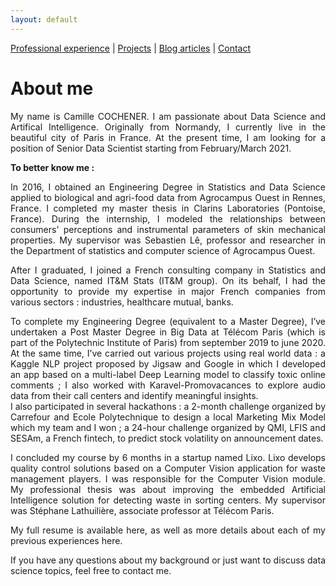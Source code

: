 ```yaml
---
layout: default
---
```


[Professional experience](./professional-experience.html) | [Projects](./projects.html) | [Blog articles](./blog-articles.html) | [Contact](./contact.html)

# About me

<div style="text-align: justify">

<p>
My name is Camille COCHENER. I am passionate about Data Science and Artifical Intelligence. Originally from Normandy, I currently live in the beautiful city of Paris in France. At the present time, I am looking for a position of Senior Data Scientist starting from February/March 2021.
</p>  

<p>
<b>To better know me :</b>  
</p>

<p>
In 2016, I obtained an Engineering Degree in Statistics and Data Science applied to biological and agri-food data from Agrocampus Ouest in Rennes, France. I completed my master thesis in Clarins Laboratories (Pontoise, France). During the internship, I modeled the relationships between consumers' perceptions and instrumental parameters of skin mechanical properties. My supervisor was Sebastien Lê, professor and researcher in the Department of statistics and computer science of Agrocampus Ouest.
</p>

<p>
After I graduated, I joined a French consulting company in Statistics and Data Science, named IT&M Stats (IT&M group). On its behalf, I had the opportunity to provide my expertise in major French companies from various sectors : industries, healthcare mutual, banks. 
</p>

<p>
To complete my Engineering Degree (equivalent to a Master Degree), I’ve undertaken a Post Master Degree in Big Data at Télécom Paris (which is part of the Polytechnic Institute of Paris) from september 2019 to june 2020. At the same time, I’ve carried out various projects using real world data : a Kaggle NLP project proposed by Jigsaw and Google in which I developed an app based on a multi-label Deep Learning model to classify toxic online comments ; I also worked with Karavel-Promovacances to explore audio data from their call centers and identify meaningful insights. <br>
I also participated in several hackathons : a 2-month challenge organized by Carrefour and Ecole Polytechnique to design a local Marketing Mix Model which my team and I won ; a 24-hour challenge organized by QMI, LFIS and SESAm, a French fintech, to predict stock volatility on announcement dates. 
</p>

<p>
I concluded my course by 6 months in a startup named Lixo. Lixo develops quality control solutions based on a Computer Vision application for waste management players. I was responsible for the Computer Vision module. My professional thesis was about improving the embedded Artificial Intelligence solution for detecting waste in sorting centers. My supervisor was Stéphane Lathuilière, associate professor at Télécom Paris. 
</p>

<p>
My full resume is available here, as well as more details about each of my previous experiences here. 
</p>

<p>
If you have any questions about my background or just want to discuss data science topics, feel free to contact me. 
</p>

</div>
